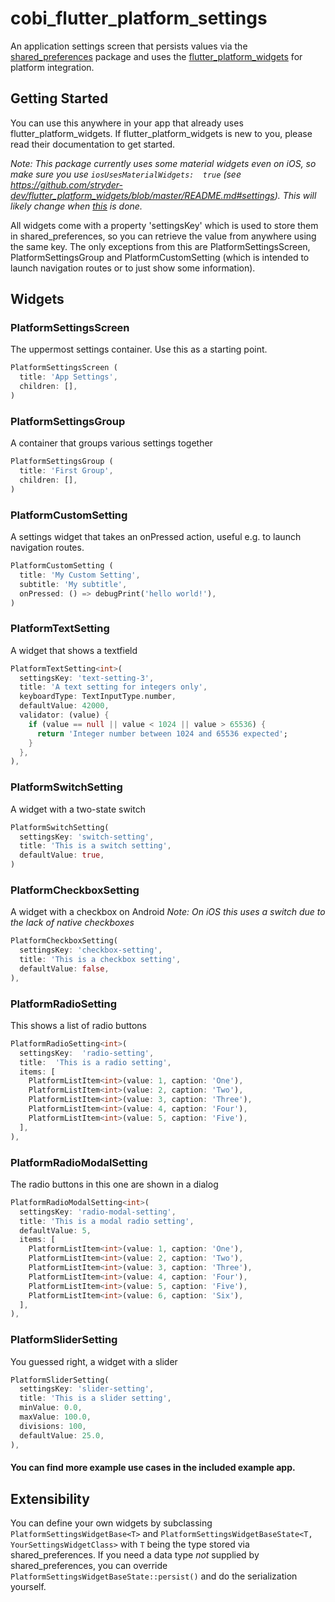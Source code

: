 # cobi_flutter_platform_settings
An application settings screen that persists values via the [shared_preferences](https://pub.dev/packages/shared_preferences) package and uses the [flutter_platform_widgets](https://pub.dev/packages/flutter_platform_widgets) for platform integration.
## Getting Started
You can use this anywhere in your app that already uses flutter_platform_widgets.
If flutter_platform_widgets is new to you, please read their documentation to get started.

*Note: This package currently uses some material widgets even on iOS, so make sure you use ``iosUsesMaterialWidgets:  true`` (see https://github.com/stryder-dev/flutter_platform_widgets/blob/master/README.md#settings). This will likely change when [this](https://github.com/stryder-dev/flutter_platform_widgets/issues/296) is done.*

All widgets come with a property 'settingsKey' which is used to store them in shared_preferences, so you can retrieve the value from anywhere using the same key.
The only exceptions from this are PlatformSettingsScreen, PlatformSettingsGroup and PlatformCustomSetting (which is intended to launch navigation routes or to just show some information).

## Widgets
### PlatformSettingsScreen
The uppermost settings container. Use this as a starting point.
```dart
PlatformSettingsScreen (
  title: 'App Settings',
  children: [],
)
```
### PlatformSettingsGroup
A container that groups various settings together
```dart
PlatformSettingsGroup (
  title: 'First Group',
  children: [],
)
```
### PlatformCustomSetting
A settings widget that takes an onPressed action, useful e.g. to launch navigation routes.
```dart
PlatformCustomSetting (
  title: 'My Custom Setting',
  subtitle: 'My subtitle',
  onPressed: () => debugPrint('hello world!'),
)
```
### PlatformTextSetting
A widget that shows a textfield
```dart
PlatformTextSetting<int>(
  settingsKey: 'text-setting-3',
  title: 'A text setting for integers only',
  keyboardType: TextInputType.number,
  defaultValue: 42000,
  validator: (value) {
    if (value == null || value < 1024 || value > 65536) {
      return 'Integer number between 1024 and 65536 expected';
    }
  },
),
```
### PlatformSwitchSetting
A widget with a two-state switch
```dart
PlatformSwitchSetting(
  settingsKey: 'switch-setting',
  title: 'This is a switch setting',
  defaultValue: true,
)
```
### PlatformCheckboxSetting
A widget with a checkbox on Android
*Note: On iOS this uses a switch due to the lack of native checkboxes*
```dart
PlatformCheckboxSetting(
  settingsKey: 'checkbox-setting',
  title: 'This is a checkbox setting',
  defaultValue: false,
),
```
### PlatformRadioSetting
This shows a list of radio buttons
```dart
PlatformRadioSetting<int>(
  settingsKey:  'radio-setting',
  title:  'This is a radio setting',
  items: [
    PlatformListItem<int>(value: 1, caption: 'One'),
    PlatformListItem<int>(value: 2, caption: 'Two'),
    PlatformListItem<int>(value: 3, caption: 'Three'),
    PlatformListItem<int>(value: 4, caption: 'Four'),
    PlatformListItem<int>(value: 5, caption: 'Five'),
  ],
),
```
### PlatformRadioModalSetting
The radio buttons in this one are shown in a dialog
```dart
PlatformRadioModalSetting<int>(
  settingsKey: 'radio-modal-setting',
  title: 'This is a modal radio setting',
  defaultValue: 5,
  items: [
    PlatformListItem<int>(value: 1, caption: 'One'),
    PlatformListItem<int>(value: 2, caption: 'Two'),
    PlatformListItem<int>(value: 3, caption: 'Three'),
    PlatformListItem<int>(value: 4, caption: 'Four'),
    PlatformListItem<int>(value: 5, caption: 'Five'),
    PlatformListItem<int>(value: 6, caption: 'Six'),
  ],
),
```
### PlatformSliderSetting
You guessed right, a widget with a slider
```dart
PlatformSliderSetting(
  settingsKey: 'slider-setting',
  title: 'This is a slider setting',
  minValue: 0.0,
  maxValue: 100.0,
  divisions: 100,
  defaultValue: 25.0,
),
```
#### You can find more example use cases in the included example app.
## Extensibility
You can define your own widgets by subclassing ``PlatformSettingsWidgetBase<T>`` and ``PlatformSettingsWidgetBaseState<T, YourSettingsWidgetClass>`` with ``T`` being the type stored via shared_preferences. If you need a data type *not* supplied by shared_preferences, you can override ``PlatformSettingsWidgetBaseState::persist()`` and do the serialization yourself.
